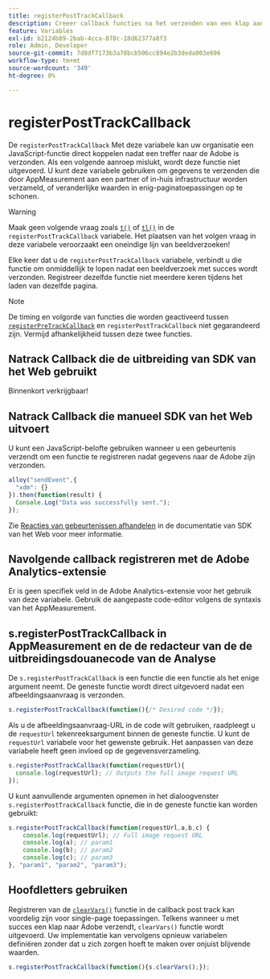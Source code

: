```yaml
---
title: registerPostTrackCallback
description: Creeer callback functies na het verzenden van een klap aan Adobe.
feature: Variables
exl-id: b2124b89-2bab-4cca-878c-18d62377a8f3
role: Admin, Developer
source-git-commit: 7d8df7173b3a78bcb506cc894e2b3deda003e696
workflow-type: tm+mt
source-wordcount: '349'
ht-degree: 0%

---
```


# registerPostTrackCallback

De `registerPostTrackCallback` Met deze variabele kan uw organisatie een JavaScript-functie direct koppelen nadat een treffer naar de Adobe is verzonden. Als een volgende aanroep mislukt, wordt deze functie niet uitgevoerd. U kunt deze variabele gebruiken om gegevens te verzenden die door AppMeasurement aan een partner of in-huis infrastructuur worden verzameld, of veranderlijke waarden in enig-paginatoepassingen op te schonen.

>[!WARNING]
>
>Maak geen volgende vraag zoals [`t()`](t-method.md) of [`tl()`](tl-method.md) in de `registerPostTrackCallback` variabele. Het plaatsen van het volgen vraag in deze variabele veroorzaakt een oneindige lijn van beeldverzoeken!

Elke keer dat u de `registerPostTrackCallback` variabele, verbindt u die functie om onmiddellijk te lopen nadat een beeldverzoek met succes wordt verzonden. Registreer dezelfde functie niet meerdere keren tijdens het laden van dezelfde pagina.

>[!NOTE]
>
>De timing en volgorde van functies die worden geactiveerd tussen [`registerPreTrackCallback`](registerpretrackcallback.md) en `registerPostTrackCallback` niet gegarandeerd zijn. Vermijd afhankelijkheid tussen deze twee functies.

## Natrack Callback die de uitbreiding van SDK van het Web gebruikt

Binnenkort verkrijgbaar!

## Natrack Callback die manueel SDK van het Web uitvoert

U kunt een JavaScript-belofte gebruiken wanneer u een gebeurtenis verzendt om een functie te registreren nadat gegevens naar de Adobe zijn verzonden.

```js
alloy("sendEvent",{
  "xdm": {}
}).then(function(result) {
  Console.Log("Data was successfully sent.");
});
```

Zie [Reacties van gebeurtenissen afhandelen](https://experienceleague.adobe.com/docs/experience-platform/edge/fundamentals/tracking-events.html#handling-responses-from-events) in de documentatie van SDK van het Web voor meer informatie.

## Navolgende callback registreren met de Adobe Analytics-extensie

Er is geen specifiek veld in de Adobe Analytics-extensie voor het gebruik van deze variabele. Gebruik de aangepaste code-editor volgens de syntaxis van het AppMeasurement.

## s.registerPostTrackCallback in AppMeasurement en de de redacteur van de de uitbreidingsdouanecode van de Analyse

De `s.registerPostTrackCallback` is een functie die een functie als het enige argument neemt. De geneste functie wordt direct uitgevoerd nadat een afbeeldingsaanvraag is verzonden.

```js
s.registerPostTrackCallback(function(){/* Desired code */});
```

Als u de afbeeldingsaanvraag-URL in de code wilt gebruiken, raadpleegt u de `requestUrl` tekenreeksargument binnen de geneste functie. U kunt de `requestUrl` variabele voor het gewenste gebruik. Het aanpassen van deze variabele heeft geen invloed op de gegevensverzameling.

```js
s.registerPostTrackCallback(function(requestUrl){
  console.log(requestUrl); // Outputs the full image request URL
});
```

U kunt aanvullende argumenten opnemen in het dialoogvenster `s.registerPostTrackCallback` functie, die in de geneste functie kan worden gebruikt:

```js
s.registerPostTrackCallback(function(requestUrl,a,b,c) {
    console.log(requestUrl); // Full image request URL
    console.log(a); // param1
    console.log(b); // param2
    console.log(c); // param3
}, "param1", "param2", "param3");
```

## Hoofdletters gebruiken

Registreren van de [`clearVars()`](clearvars.md) functie in de callback post track kan voordelig zijn voor single-page toepassingen. Telkens wanneer u met succes een klap naar Adobe verzendt, `clearVars()` functie wordt uitgevoerd. Uw implementatie kan vervolgens opnieuw variabelen definiëren zonder dat u zich zorgen hoeft te maken over onjuist blijvende waarden.

```js
s.registerPostTrackCallback(function(){s.clearVars();});
```
